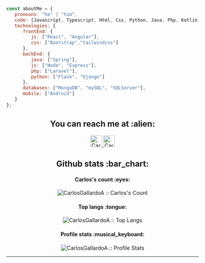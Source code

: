 
<!--
**CarlosGallardoA/CarlosGallardoA** is a ✨ _special_ ✨ repository because its `README.md` (this file) appears on your GitHub profile.

Here are some ideas to get you started:

- 🔭 I’m currently working on ...
- 🌱 I’m currently learning ...
- 👯 I’m looking to collaborate on ...
- 🤔 I’m looking for help with ...
- 💬 Ask me about ...
- 📫 How to reach me: ...
- 😄 Pronouns: ...
- ⚡ Fun fact: ...
-->

```javascript
const aboutMe = {
   pronouns: "he" | "him",
   code: [Javascript, Typescript, Html, Css, Python, Java, Php, Kotlin],
   technologies: {
      frontEnd: {
         js: ["React", "Angular"],
         css: ["Bootstrap","tailwindcss"]
      },
      backEnd: {
         java: ["Spring"],
         js: ["Node", "Express"],
         php: ["Laravel"],
         python: ["Flask", "Django"]
      },
      databases: ["MongoDB", "mySQL", "SQLServer"],
      mobile: ["Android"]
   }
};
```
<h2 align="center">You can reach me at :alien:</h2>

<p align="center">
  <a href="https://www.linkedin.com/in/carlos-enrique-gallardo-ambrosio-9679b9213/">
    <img src="https://www.vectorlogo.zone/logos/linkedin/linkedin-icon.svg" alt="Carlos Enrique Gallardo Ambrosio's LinkedIn Profile" height="30" width="30">
  </a>

  <a href="https://stackoverflow.com/users/15237120/carlos-gallardo">
    <img src="https://www.vectorlogo.zone/logos/stackoverflow/stackoverflow-icon.svg" alt="Carlos Enrique Gallardo Ambrosio's Stack Overflow Profile" height="30" width="30">
  </a>
</p>

<h2 align="center">Github stats :bar_chart:</h2>

<h4 align="center">Carlos's count :eyes:</h4>

<p align="center"><img src="https://profile-counter.glitch.me/{CarlosGallardoA}/count.svg" alt="CarlosGallardoA :: Carlos's Count" /></p>

<h4 align="center">Top langs :tongue:</h4>

<p align="center"><img src="https://github-readme-stats.vercel.app/api/top-langs/?username=CarlosGallardoA&langs_count=10&theme=tokyonight&layout=compact" alt="CarlosGallardoA :: Top Langs" /></p>

<h4 align="center">Profile stats :musical_keyboard:</h4>

<p align="center"><img src="https://github-readme-stats.vercel.app/api?username=CarlosGallardoA&show_icons=true&theme=synthwave" alt="CarlosGallardoA :: Profile Stats" /></p>

---
